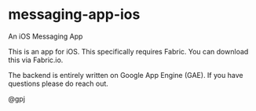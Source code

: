# messaging-app-ios
An iOS Messaging App

This is an app for iOS. This specifically requires Fabric. You can download this via Fabric.io.

The backend is entirely written on Google App Engine (GAE). If you have questions please do reach out.

@gpj
